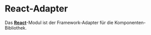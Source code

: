 # React-Adapter

Das [**React**](https://react.org)-Modul ist der Framework-Adapter für die Komponenten-Bibliothek.
